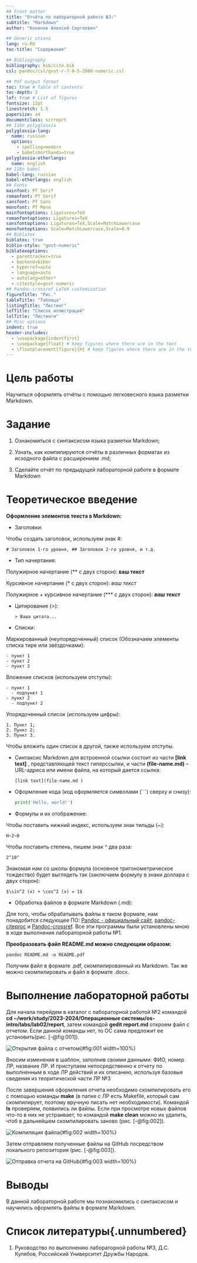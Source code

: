 ```yaml
---
## Front matter
title: "Отчёта по лабораторной работе №3:"
subtitle: "Markdown"
author: "Кононов Алексей Сергеевич"

## Generic otions
lang: ru-RU
toc-title: "Содержание"

## Bibliography
bibliography: bib/cite.bib
csl: pandoc/csl/gost-r-7-0-5-2008-numeric.csl

## Pdf output format
toc: true # Table of contents
toc-depth: 2
lof: true # List of figures
fontsize: 12pt
linestretch: 1.5
papersize: a4
documentclass: scrreprt
## I18n polyglossia
polyglossia-lang:
  name: russian
  options:
	- spelling=modern
	- babelshorthands=true
polyglossia-otherlangs:
  name: english
## I18n babel
babel-lang: russian
babel-otherlangs: english
## Fonts
mainfont: PT Serif
romanfont: PT Serif
sansfont: PT Sans
monofont: PT Mono
mainfontoptions: Ligatures=TeX
romanfontoptions: Ligatures=TeX
sansfontoptions: Ligatures=TeX,Scale=MatchLowercase
monofontoptions: Scale=MatchLowercase,Scale=0.9
## Biblatex
biblatex: true
biblio-style: "gost-numeric"
biblatexoptions:
  - parentracker=true
  - backend=biber
  - hyperref=auto
  - language=auto
  - autolang=other*
  - citestyle=gost-numeric
## Pandoc-crossref LaTeX customization
figureTitle: "Рис."
tableTitle: "Таблица"
listingTitle: "Листинг"
lofTitle: "Список иллюстраций"
lolTitle: "Листинги"
## Misc options
indent: true
header-includes:
  - \usepackage{indentfirst}
  - \usepackage{float} # keep figures where there are in the text
  - \floatplacement{figure}{H} # keep figures where there are in the text
---
```


# Цель работы

Научиться оформлять отчёты с помощью легковесного языка разметки Markdown.

# Задание

1. Ознакомиться с синтаксисом языка разметки Markdown;

2. Узнать, как компилируются отчёты в различных форматах из исходного файла с расширением .md;

3. Сделайте отчёт по предыдущей лабораторной работе в формате Markdown

# Теоретическое введение

**Оформление элементов текста в Markdown:**

- Заголовки:

Чтобы создать заголовок, используем знак #:
  
  ```# Заголовок 1-го уровня, ## Заголовок 2-го уровня, и т.д.```
  
- Тип начертания:
 
Полужирное начертание (** с двух сторон): **ваш текст**
  
Курсивное начертание (* с двух сторон): *ваш текст*
  
Полужирное + курсивное начертание (*** с двух сторон): ***ваш текст***
  
- Цитирование (>):

  ```> Ваша цитата...```
  
- Списки:

Маркированный (неупорядоченный) список (Обозначаем элементы списка тире или звёздочками):
  
  ```
  - пункт 1
  - пункт 2
  - пункт 3
  ```
  
Вложение списков (используем отступы):
  
  ```
  - пункт 1
  	- подпункт 1
  - пункт 2
  	- подпункт 2
  ```
  
Упорядоченный список (используем цифры):
  
  ```
  1. Пункт 1;
  2. Пункт 2;
  3. Пункт 3.
  ```
  
Чтобы вложить один список в другой, также используем отступы.
  
- Синтаксис Markdown для встроенной ссылки состоит из части **[link text]** , представляющей текст гиперссылки, и части **(file-name.md)** – URL-адреса или имени файла, на который дается ссылка:

  ```[link text](file-name.md )```
  
- Оформление кода (код оформляется символами (```) сверху и снизу):

    ``` python
    print('Hello, world!')
    ```
  
- Формулы и их отображение:

Чтобы поставить нижний индекс, используем знак тильды (~):
  
 ```H~2~0``` 
  
Чтобы поставить степень, пишем знак ^ два раза:
  
  ```2^10^```
  
Знакомая нам со школы формула (основное тригонометрическое тождество) будет выглядеть так (заключаем формулу в знаки доллара с двух сторон):

  ```$\sin^2 (x) + \cos^2 (x) = 1$```

- Обработка файлов в формате Markdown (.md):

Для того, чтобы обрабатывать файлы в таком формате, нам понадобится следующее ПО: [Pandoc - официальный сайт](https://pandoc.org/), [pandoc-citeproc](https://github.com/jgm/pandoc/releases) и [Pandoc-crossref](https://github.com/lierdakil/pandoc-crossref/releases). Все эти программы были установлены мною в ходе выполнения лабораторной работы №1.
  
**Преобразовать файл README.md можно следующим образом:**

```
pandoc README.md -o README.pdf
```

Получим файл в формате .pdf, скомпилированный из Markdown. Так же можно скомпилировать и файл в формате .docx.
  
# Выполнение лабораторной работы

Для начала перейдем в каталог с лабораторной работой №2 командой **cd ~/work/study/2023-2024/Операционные системы/os-intro/labs/lab02/report**, затем командой **gedit report.md** откроем файл с отчетом. Если данной команды нет, то ОС сама предложит ее установить(рис. [-@fig:001]).

![Открытия файла с отчетом](image/01.PNG ){#fig:001 width=100%}

Вносим изменения в шаблон, заполнив своими данными: ФИО, номер ЛР, название ЛР. И приступаем непосредственно к отчету по выполненным в ходе ЛР действий и их описанию, используя базовые сведения из теоритической части ЛР №3

После завершения оформления отчета необходимо скомпилировать его с помощью команды **make** (в папке с ЛР есть Makefile, который сам скомпилирует, поэтому вручную писать нет необходимости). Командой **ls** проверяем, появились ли файлы. Если при просмотре новых файлов что-то в них не устраивает, то командой **make clean** можно их удалить, чтоб в дальнейшем скомпилировать заново (рис. [-@fig:002]).
    
![Компиляция файла](image/02.PNG ){#fig:002 width=100%}

Затем отправляем полученные файлы на GitHub посредством локального репозитория (рис. [-@fig:003]).

![Отправка отчета на GitHub](image/03.PNG ){#fig:003 width=100%}

# Выводы

В данной лабораторной работе мы познакомились с синтаксисом и научились оформлять файлы в формате Markdown.

# Список литературы{.unnumbered}

1. Руководство по выполнению лабораторной работы №3, Д.С. Кулябов, Российский Университет Дружбы Народов.

